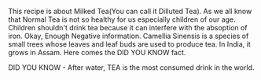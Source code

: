 This recipe is about Milked Tea(You can call it Dilluted Tea). As we all know that Normal Tea is not so healthy for us especially children of our age. Children shouldn't drink tea because it can interfere with the absoption of iron. 
Okay, Enough Negative information. 
Camellia Sinensis is a species of small trees whose leaves and leaf buds are used to produce tea. In India, it grows in Assam. 
Here comes the DID YOU KNOW fact.

DID YOU KNOW - After water, TEA is the most consumed drink in the world. 
